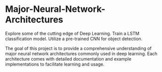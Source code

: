 # Major-Neural-Network-Architectures
Explore some of the cutting edge of Deep Learning.
Train a LSTM classification model.
Utilize a pre-trained CNN for object detection.

The goal of this project is to provide a comprehensive understanding of major neural network architectures commonly used in deep learning. Each architecture comes with detailed documentation and example implementations to facilitate learning and usage.
